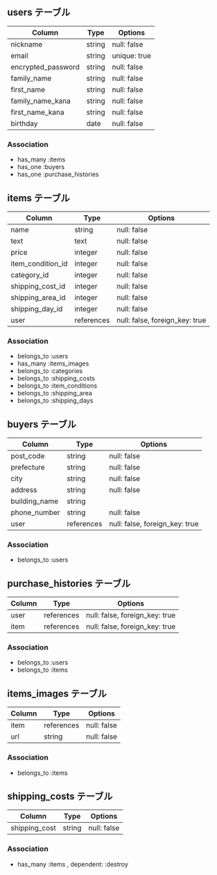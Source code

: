 ## users テーブル

| Column                     | Type   | Options      |
| -------------------------- | ------ | ------------ |
| nickname                   | string | null: false  |
| email                      | string | unique: true |
| encrypted_password         | string | null: false  |
| family_name                | string | null: false  |
| first_name                 | string | null: false  |
| family_name_kana           | string | null: false  |
| first_name_kana            | string | null: false  |
| birthday                   | date   | null: false  |

### Association

- has_many :items
- has_one  :buyers
- has_one  :purchase_histories

## items テーブル

| Column             | Type       | Options                        |
| --------------     | ------     | -----------                    |
| name               | string     | null: false                    |
| text               | text       | null: false                    |
| price              | integer    | null: false                    |
| item_condition_id  | integer    | null: false                    |
| category_id        | integer    | null: false                    |
| shipping_cost_id   | integer    | null: false                    |
| shipping_area_id   | integer    | null: false                    |
| shipping_day_id    | integer    | null: false                    |
| user               | references | null: false, foreign_key: true |

### Association

- belongs_to :users
- has_many   :items_images
- belongs_to :categories
- belongs_to :shipping_costs
- belongs_to :item_conditions
- belongs_to :shipping_area
- belongs_to :shipping_days

## buyers テーブル

| Column         | Type       | Options                        |
| -------------- | ---------- | ------------------------------ |
| post_code      | string     | null: false                    |
| prefecture     | string     | null: false                    |
| city           | string     | null: false                    |
| address        | string     | null: false                    |
| building_name  | string     |                                |
| phone_number   | string     | null: false                    |
| user           | references | null: false, foreign_key: true |

### Association

- belongs_to :users



## purchase_histories テーブル

| Column         | Type       | Options                        |
| -------------- | ---------- | ------------------------------ |
| user           | references | null: false, foreign_key: true |
| item           | references | null: false, foreign_key: true |

### Association

- belongs_to :users
- belongs_to :items


## items_images テーブル

| Column    | Type       | Options                        |
| --------- | ---------- | ------------------------------ |
| item      | references | null: false                    |
| url       | string     | null: false                    |

### Association

- belongs_to :items 


## shipping_costs テーブル

| Column        | Type       | Options                        |
| ------------- | ---------- | ------------------------------ |
| shipping_cost | string     | null: false                    |

### Association

- has_many   :items , dependent: :destroy

